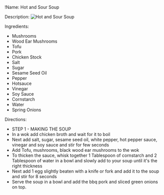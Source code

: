 !Name: Hot and Sour Soup

Description:
![Hot and Sour Soup](https://www.themealdb.com/images/media/meals/1529445893.jpg "Hot and Sour Soup")

Ingredients:
- Mushrooms
- Wood Ear Mushrooms
- Tofu
- Pork
- Chicken Stock
- Salt
- Sugar
- Sesame Seed Oil
- Pepper
- Hotsauce
- Vinegar
- Soy Sauce
- Cornstarch
- Water
- Spring Onions

Directions:
- STEP 1 - MAKING THE SOUP
- In a wok add chicken broth and wait for it to boil
- Next add salt, sugar, sesame seed oil, white pepper, hot pepper sauce, vinegar and soy sauce and stir for few seconds
- Add Tofu, mushrooms, black wood ear mushrooms to the wok
- To thicken the sauce, whisk together 1 Tablespoon of cornstarch and 2 Tablespoon of water in a bowl and slowly add to your soup until it's the right thickness
- Next add 1 egg slightly beaten with a knife or fork and add it to the soup and stir for 8 seconds
- Serve the soup in a bowl and add the bbq pork and sliced green onions on top.
